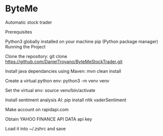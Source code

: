 # ByteMe
Automatic stock trader

Prerequisites

Python3 globally installed on your machine
pip (Python package manager)
Running the Project

Clone the repository: git clone https://github.com/DanielTroyano/ByteMeStockTrader.git

Install java dependancies using Maven: mvn clean install

Create a virtual python env: python3 -m venv venv

Set the virtual env: source venv/bin/activate

Install sentiment analysis AI: pip install nltk vaderSentiment

Make account on rapidapi.com

Obtain YAHOO FINANCE API DATA api key

Load it into ~/.zshrc and save
